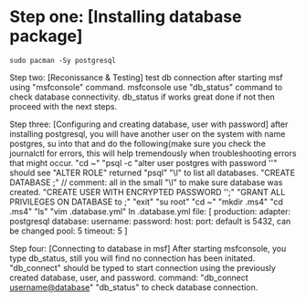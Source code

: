 # Step one: [Installing database package]
<pre><code>sudo pacman -Sy postgresql</code></pre>

Step two: [Reconissance & Testing]
test db connection after starting msf using "msfconsole" command.
msfconsole
use "db_status" command to check database connectivity.
db_status
	if works great done
	if not then proceed with the next steps.

Step three: [Configuring and creating database, user with password]
	after installing postgresql, you will have another user on the system with name postgres, su into that and do the following(make sure you check the journalctl for errors, this will help tremendously when troubleshooting errors that might occur.
	"cd ~"
	"psql -c "alter user postgres with password '<passwordhere>'"
	should see "ALTER ROLE" returned
	"psql"
	"\l" to list all databases.
	"CREATE DATABASE <databasename>;"  // comment: all in the small
	"\l" to make sure database was created.
	"CREATE USER <user> WITH ENCRYPTED PASSWORD '<password>';"
	"GRANT ALL PRIVILEGES ON DATABASE <databasename> to <user>;"
	"exit"
	"su root"
	"cd ~"
	"mkdir .ms4"
	"cd .ms4"
	"ls"
	"vim .database.yml"
	In .database.yml file:
	[
	production:
		adapter: postgresql
		database: <database>
		username: <username>
		password: <password>
		host: <currenthostname>
		port: default is 5432, can be changed
		pool: 5
		timeout: 5
	]

Step four: [Connecting to database in msf]
	After starting msfconsole, you type db_status, still you will find no connection has been initated.
	"db_connect" should be typed to start connection using the previously created database, user, and password.
	command: "db_connect <username@database>"
	"db_status" to check database connection.

